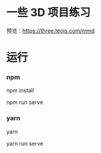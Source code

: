 # 一些 3D 项目练习

预览：https://three.teojs.com/mmd

# 运行

### npm

npm install

npm run serve

### yarn

yarn

yarn run serve
